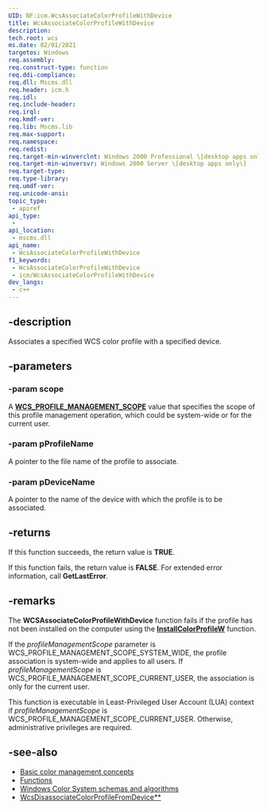 ```yaml
---
UID: NF:icm.WcsAssociateColorProfileWithDevice
title: WcsAssociateColorProfileWithDevice
description: 
tech.root: wcs
ms.date: 02/01/2021
targetos: Windows
req.assembly: 
req.construct-type: function
req.ddi-compliance: 
req.dll: Mscms.dll
req.header: icm.h
req.idl: 
req.include-header: 
req.irql: 
req.kmdf-ver: 
req.lib: Mscms.lib
req.max-support: 
req.namespace: 
req.redist: 
req.target-min-winverclnt: Windows 2000 Professional \[desktop apps only\]
req.target-min-winversvr: Windows 2000 Server \[desktop apps only\]
req.target-type: 
req.type-library: 
req.umdf-ver: 
req.unicode-ansi: 
topic_type:
 - apiref
api_type:
 - 
api_location:
 - mscms.dll
api_name:
 - WcsAssociateColorProfileWithDevice
f1_keywords:
 - WcsAssociateColorProfileWithDevice
 - icm/WcsAssociateColorProfileWithDevice
dev_langs:
 - c++
---
```


## -description

Associates a specified WCS color profile with a specified device.

## -parameters

### -param scope

A [**WCS\_PROFILE\_MANAGEMENT\_SCOPE**](/windows/win32/api/icm/ne-icm-wcs_profile_management_scope) value that specifies the scope of this profile management operation, which could be system-wide or for the current user.

### -param pProfileName

A pointer to the file name of the profile to associate.

### -param pDeviceName

A pointer to the name of the device with which the profile is to be associated.

## -returns

If this function succeeds, the return value is **TRUE**.

If this function fails, the return value is **FALSE**. For extended error information, call **GetLastError**.

## -remarks

The **WCSAssociateColorProfileWithDevice** function fails if the profile has not been installed on the computer using the [**InstallColorProfileW**](/windows/win32/api/icm/nf-icm-installcolorprofilew) function.

If the *profileManagementScope* parameter is WCS\_PROFILE\_MANAGEMENT\_SCOPE\_SYSTEM\_WIDE, the profile association is system-wide and applies to all users. If *profileManagementScope* is WCS\_PROFILE\_MANAGEMENT\_SCOPE\_CURRENT\_USER, the association is only for the current user.

This function is executable in Least-Privileged User Account (LUA) context if *profileManagementScope* is WCS\_PROFILE\_MANAGEMENT\_SCOPE\_CURRENT\_USER. Otherwise, administrative privileges are required.

## -see-also

* [Basic color management concepts](ms536813\(v=vs.85\).md)
* [Functions](/windows/win32/wcs/functions)
* [Windows Color System schemas and algorithms](windows-color-system-schemas-and-algorithms.md)
* [WcsDisassociateColorProfileFromDevice**](/windows/win32/api/icm/nf-icm-wcsdisassociatecolorprofilefromdevice)
